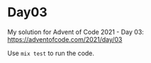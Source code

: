# Day03

My solution for Advent of Code 2021 - Day 03: https://adventofcode.com/2021/day/03

Use `mix test` to run the code.
